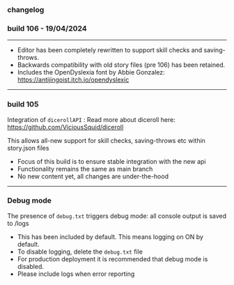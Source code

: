### changelog


### build 106 - 19/04/2024
-----
* Editor has been completely rewritten to support skill checks and saving-throws.
* Backwards compatibility with old story files (pre 106) has been retained.
* Includes the OpenDyslexia font by Abbie Gonzalez: https://antijingoist.itch.io/opendyslexic
-----

### build 105


Integration of `dicerollAPI` :
Read more about diceroll here: https://github.com/ViciousSquid/diceroll

This allows all-new support for skill checks, saving-throws etc within story.json files

* Focus of this build is to ensure stable integration with the new api
* Functionality remains the same as main branch
* No new content yet, all changes are under-the-hood

-----

### **Debug mode** 
The presence of `debug.txt` triggers debug mode: all console output is saved to /logs

* This has been included by default. This means logging on ON by default.
* To disable logging, delete the `debug.txt` file
* For production deployment it is recommended that debug mode is disabled.
* Please include logs when error reporting
